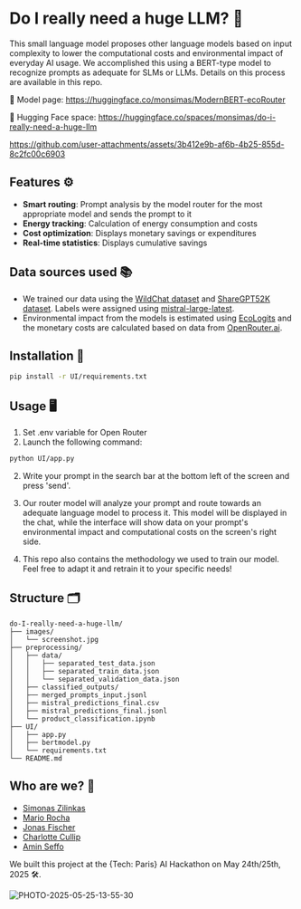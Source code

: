 # Do I really need a huge LLM? 🤔

This small language model proposes other language models based on input complexity to lower the computational costs and environmental impact of everyday AI usage. We accomplished this using a BERT-type model to recognize prompts as adequate for SLMs or LLMs. Details on this process are available in this repo.

🔗 Model page: https://huggingface.co/monsimas/ModernBERT-ecoRouter

🚀 Hugging Face space: https://huggingface.co/spaces/monsimas/do-i-really-need-a-huge-llm

https://github.com/user-attachments/assets/3b412e9b-af6b-4b25-855d-8c2fc00c6903


## Features ⚙️

- **Smart routing**: Prompt analysis by the model router for the most appropriate model and sends the prompt to it
- **Energy tracking**: Calculation of energy consumption and costs
- **Cost optimization**: Displays monetary savings or expenditures
- **Real-time statistics**: Displays cumulative savings

## Data sources used 📚

- We trained our data using the [WildChat dataset](https://huggingface.co/datasets/allenai/WildChat) and [ShareGPT52K dataset](https://huggingface.co/datasets/RyokoAI/ShareGPT52K/tree/main/old). Labels were assigned using [mistral-large-latest](https://mistral.ai/news/mistral-large).
- Environmental impact from the models is estimated using [EcoLogits](https://huggingface.co/spaces/genai-impact/ecologits-calculator) and the monetary costs are calculated based on data from [OpenRouter.ai](https://openrouter.ai/).

## Installation 🧪

```bash
pip install -r UI/requirements.txt
```

## Usage 🖥️

1. Set .env variable for Open Router
2. Launch the following command:

```bash
python UI/app.py
```

2. Write your prompt in the search bar at the bottom left of the screen and press 'send'.

3. Our router model will analyze your prompt and route towards an adequate language model to process it. This model will be displayed in the chat, while the interface will show data on your prompt's environmental impact and computational costs on the screen's right side.

4. This repo also contains the methodology we used to train our model. Feel free to adapt it and retrain it to your specific needs!

## Structure 🗂️

```
do-I-really-need-a-huge-llm/
├── images/
│   └── screenshot.jpg
├── preprocessing/
│   ├── data/
│   │   ├── separated_test_data.json
│   │   ├── separated_train_data.json
│   │   └── separated_validation_data.json
│   ├── classified_outputs/
│   ├── merged_prompts_input.jsonl
│   ├── mistral_predictions_final.csv
│   ├── mistral_predictions_final.jsonl
│   └── product_classification.ipynb
├── UI/
│   ├── app.py
│   ├── bertmodel.py
│   └── requirements.txt
└── README.md

```

## Who are we? 👥

- [Simonas Zilinkas](https://github.com/simonaszilinskas)
- [Mario Rocha](https://github.com/marioluisrocha)
- [Jonas Fischer](https://github.com/JonasFischer1)
- [Charlotte Cullip](https://github.com/ccullip)
- [Amin Seffo](https://github.com/AminSeffo)

We built this project at the {Tech: Paris} AI Hackathon on May 24th/25th, 2025 🛠️.

![PHOTO-2025-05-25-13-55-30](https://github.com/user-attachments/assets/5c3d8431-d413-43d6-9f0a-adc70b1035c0)

